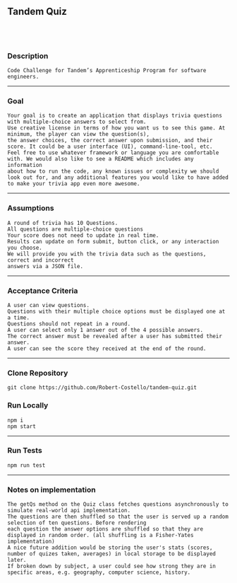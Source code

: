 ## Tandem Quiz

## </br>

### Description

    Code Challenge for Tandem’s Apprenticeship Program for software engineers.

---

### Goal

    Your goal is to create an application that displays trivia questions with multiple-choice answers to select from.
    Use creative license in terms of how you want us to see this game. At minimum, the player can view the question(s), 
    the answer choices, the correct answer upon submission, and their score. It could be a user interface (UI), command-line-tool, etc. 
    Feel free to use whatever framework or language you are comfortable with. We would also like to see a README which includes any information 
    about how to run the code, any known issues or complexity we should look out for, and any additional features you would like to have added 
    to make your trivia app even more awesome.

---

### Assumptions

    A round of trivia has 10 Questions.
    All questions are multiple-choice questions
    Your score does not need to update in real time.
    Results can update on form submit, button click, or any interaction you choose.
    We will provide you with the trivia data such as the questions, correct and incorrect 
    answers via a JSON file.

---

### Acceptance Criteria

    A user can view questions.
    Questions with their multiple choice options must be displayed one at a time. 
    Questions should not repeat in a round.
    A user can select only 1 answer out of the 4 possible answers.
    The correct answer must be revealed after a user has submitted their answer. 
    A user can see the score they received at the end of the round.

---

### Clone Repository

    git clone https://github.com/Robert-Costello/tandem-quiz.git

### Run Locally

    npm i
    npm start

---

### Run Tests

    npm run test

---

### Notes on implementation

    The getQs method on the Quiz class fetches questions asynchronously to simulate real-world api implementation. 
    The questions are then shuffled so that the user is served up a random selection of ten questions. Before rendering 
    each question the answer options are shuffled so that they are displayed in random order. (all shuffling is a Fisher-Yates implementation) 
    A nice future addition would be storing the user's stats (scores, number of quizes taken, averages) in local storage to be displayed later. 
    If broken down by subject, a user could see how strong they are in specific areas, e.g. geography, computer science, history.
